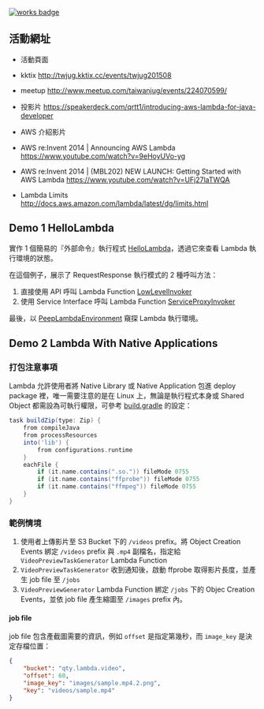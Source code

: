 [![works badge](https://cdn.rawgit.com/nikku/works-on-my-machine/v0.2.0/badge.svg)](https://github.com/nikku/works-on-my-machine)

## 活動網址

* 活動頁面 
 * kktix http://twjug.kktix.cc/events/twjug201508
 * meetup http://www.meetup.com/taiwanjug/events/224070599/

* 投影片 https://speakerdeck.com/qrtt1/introducing-aws-lambda-for-java-developer

* AWS 介紹影片
 * AWS re:Invent 2014 | Announcing AWS Lambda https://www.youtube.com/watch?v=9eHoyUVo-yg
 * AWS re:Invent 2014 | (MBL202) NEW LAUNCH: Getting Started with AWS Lambda https://www.youtube.com/watch?v=UFj27laTWQA

* Lambda Limits http://docs.aws.amazon.com/lambda/latest/dg/limits.html

## Demo 1 HelloLambda

實作 1 個簡易的『外部命令』執行程式 [HelloLambda](https://github.com/qrtt1/TWJUG20150801/blob/master/src/main/java/org/qty/aws/lambda/HelloLambda.java)，透過它來查看 Lambda 執行環境的狀態。

在這個例子，展示了 RequestResponse 執行模式的 2 種呼叫方法：

1. 直接使用 API 呼叫 Lambda Function [LowLevelInvoker](https://github.com/qrtt1/TWJUG20150801/blob/master/src/main/java/org/qty/aws/lambda/invoker/LowLevelInvoker.java)
1. 使用 Service Interface 呼叫 Lambda Function [ServiceProxyInvoker](https://github.com/qrtt1/TWJUG20150801/blob/master/src/main/java/org/qty/aws/lambda/invoker/ServiceProxyInvoker.java)

最後，以 [PeepLambdaEnvironment](https://github.com/qrtt1/TWJUG20150801/blob/master/src/main/java/org/qty/aws/lambda/invoker/PeepLambdaEnvironment.java) 窺探 Lambda 執行環境。

## Demo 2 Lambda With Native Applications

### 打包注意事項

Lambda 允許使用者將 Native Library 或 Native Application 包進 deploy package 裡，唯一需要注意的是在 Linux 上，無論是執行程式本身或 Shared Object 都需設為可執行權限，可參考 [build.gradle](https://github.com/qrtt1/TWJUG20150801/blob/master/build.gradle) 的設定：

```groovy
task buildZip(type: Zip) {
    from compileJava
    from processResources              
    into('lib') {
        from configurations.runtime
    }           
    eachFile { 
        if (it.name.contains(".so.")) fileMode 0755
        if (it.name.contains("ffprobe")) fileMode 0755
        if (it.name.contains("ffmpeg")) fileMode 0755
    }
}
```

### 範例情境

1. 使用者上傳影片至 S3 Bucket 下的 `/videos` prefix。將 Object Creation Events 綁定 `/videos` prefix 與 `.mp4` 副檔名，指定給 `VideoPreviewTaskGenerator` Lambda Function
1. `VideoPreviewTaskGenerator` 收到通知後，啟動 ffprobe 取得影片長度，並產生 job file 至 `/jobs`
1. `VideoPreviewGenerator` Lambda Function 綁定 `/jobs` 下的 Objec Creation Events，並依 job file 產生縮圖至 `/images` prefix 內。

#### job file

job file 包含產截圖需要的資訊，例如 `offset` 是指定第幾秒，而 `image_key` 是決定存檔位置：

```json
{
    "bucket": "qty.lambda.video",
    "offset": 60,
    "image_key": "images/sample.mp4.2.png",
    "key": "videos/sample.mp4"
}
```
